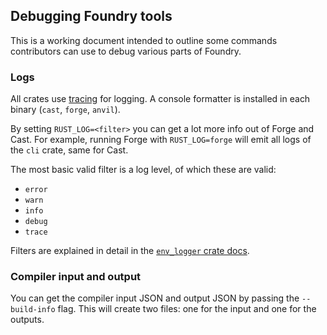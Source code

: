 ## Debugging Foundry tools

This is a working document intended to outline some commands contributors can use to debug various parts of Foundry.

### Logs

All crates use [tracing](https://docs.rs/tracing/latest/tracing/) for logging. A console formatter is installed in each binary (`cast`, `forge`, `anvil`).

By setting `RUST_LOG=<filter>` you can get a lot more info out of Forge and Cast. For example, running Forge with `RUST_LOG=forge` will emit all logs of the `cli` crate, same for Cast.

The most basic valid filter is a log level, of which these are valid:

-   `error`
-   `warn`
-   `info`
-   `debug`
-   `trace`

Filters are explained in detail in the [`env_logger` crate docs](https://docs.rs/env_logger).

### Compiler input and output

You can get the compiler input JSON and output JSON by passing the `--build-info` flag.
This will create two files: one for the input and one for the outputs.

